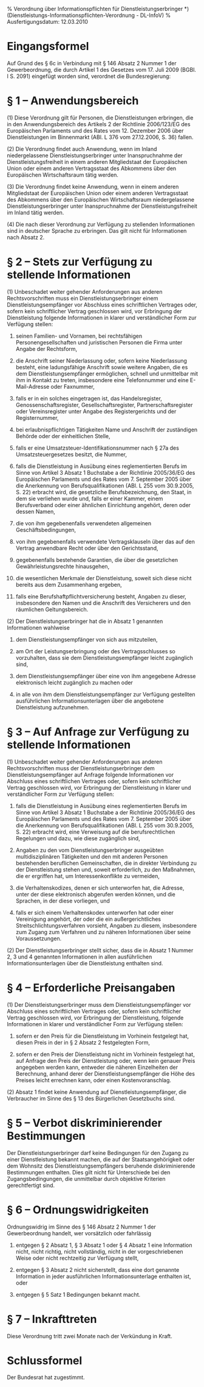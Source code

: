 % Verordnung über Informationspflichten für Dienstleistungserbringer *)  (Dienstleistungs-Informationspflichten-Verordnung - DL-InfoV)
% Ausfertigungsdatum: 12.03.2010
 
# Eingangsformel

Auf Grund des § 6c in Verbindung mit § 146 Absatz 2 Nummer 1 der Gewerbeordnung, die durch Artikel 1 des Gesetzes vom 17. Juli 2009 (BGBl. I S. 2091) eingefügt worden sind, verordnet die Bundesregierung:

# § 1 – Anwendungsbereich

(1) Diese Verordnung gilt für Personen, die Dienstleistungen erbringen, die in den Anwendungsbereich des Artikels 2 der Richtlinie 2006/123/EG des Europäischen Parlaments und des Rates vom 12. Dezember 2006 über Dienstleistungen im Binnenmarkt (ABl. L 376 vom 27.12.2006, S. 36) fallen.

(2) Die Verordnung findet auch Anwendung, wenn im Inland niedergelassene Dienstleistungserbringer unter Inanspruchnahme der Dienstleistungsfreiheit in einem anderen Mitgliedstaat der Europäischen Union oder einem anderen Vertragsstaat des Abkommens über den Europäischen Wirtschaftsraum tätig werden.

(3) Die Verordnung findet keine Anwendung, wenn in einem anderen Mitgliedstaat der Europäischen Union oder einem anderen Vertragsstaat des Abkommens über den Europäischen Wirtschaftsraum niedergelassene Dienstleistungserbringer unter Inanspruchnahme der Dienstleistungsfreiheit im Inland tätig werden.

(4) Die nach dieser Verordnung zur Verfügung zu stellenden Informationen sind in deutscher Sprache zu erbringen. Das gilt nicht für Informationen nach Absatz 2.

# § 2 – Stets zur Verfügung zu stellende Informationen

(1) Unbeschadet weiter gehender Anforderungen aus anderen Rechtsvorschriften muss ein Dienstleistungserbringer einem Dienstleistungsempfänger vor Abschluss eines schriftlichen Vertrages oder, sofern kein schriftlicher Vertrag geschlossen wird, vor Erbringung der Dienstleistung folgende Informationen in klarer und verständlicher Form zur Verfügung stellen:

1. seinen Familien- und Vornamen, bei rechtsfähigen Personengesellschaften und juristischen Personen die Firma unter Angabe der Rechtsform,

2. die Anschrift seiner Niederlassung oder, sofern keine Niederlassung besteht, eine ladungsfähige Anschrift sowie weitere Angaben, die es dem Dienstleistungsempfänger ermöglichen, schnell und unmittelbar mit ihm in Kontakt zu treten, insbesondere eine Telefonnummer und eine E-Mail-Adresse oder Faxnummer,

3. falls er in ein solches eingetragen ist, das Handelsregister, Genossenschaftsregister, Gesellschaftsregister, Partnerschaftsregister oder Vereinsregister unter Angabe des Registergerichts und der Registernummer,

4. bei erlaubnispflichtigen Tätigkeiten Name und Anschrift der zuständigen Behörde oder der einheitlichen Stelle,

5. falls er eine Umsatzsteuer-Identifikationsnummer nach § 27a des Umsatzsteuergesetzes besitzt, die Nummer,

6. falls die Dienstleistung in Ausübung eines reglementierten Berufs im Sinne von Artikel 3 Absatz 1 Buchstabe a der Richtlinie 2005/36/EG des Europäischen Parlaments und des Rates vom 7. September 2005 über die Anerkennung von Berufsqualifikationen (ABl. L 255 vom 30.9.2005, S. 22) erbracht wird, die gesetzliche Berufsbezeichnung, den Staat, in dem sie verliehen wurde und, falls er einer Kammer, einem Berufsverband oder einer ähnlichen Einrichtung angehört, deren oder dessen Namen,

7. die von ihm gegebenenfalls verwendeten allgemeinen Geschäftsbedingungen,

8. von ihm gegebenenfalls verwendete Vertragsklauseln über das auf den Vertrag anwendbare Recht oder über den Gerichtsstand,

9. gegebenenfalls bestehende Garantien, die über die gesetzlichen Gewährleistungsrechte hinausgehen,

10. die wesentlichen Merkmale der Dienstleistung, soweit sich diese nicht bereits aus dem Zusammenhang ergeben,

11. falls eine Berufshaftpflichtversicherung besteht, Angaben zu dieser, insbesondere den Namen und die Anschrift des Versicherers und den räumlichen Geltungsbereich.

(2) Der Dienstleistungserbringer hat die in Absatz 1 genannten Informationen wahlweise

1. dem Dienstleistungsempfänger von sich aus mitzuteilen,

2. am Ort der Leistungserbringung oder des Vertragsschlusses so vorzuhalten, dass sie dem Dienstleistungsempfänger leicht zugänglich sind,

3. dem Dienstleistungsempfänger über eine von ihm angegebene Adresse elektronisch leicht zugänglich zu machen oder

4. in alle von ihm dem Dienstleistungsempfänger zur Verfügung gestellten ausführlichen Informationsunterlagen über die angebotene Dienstleistung aufzunehmen.

# § 3 – Auf Anfrage zur Verfügung zu stellende Informationen

(1) Unbeschadet weiter gehender Anforderungen aus anderen Rechtsvorschriften muss der Dienstleistungserbringer dem Dienstleistungsempfänger auf Anfrage folgende Informationen vor Abschluss eines schriftlichen Vertrages oder, sofern kein schriftlicher Vertrag geschlossen wird, vor Erbringung der Dienstleistung in klarer und verständlicher Form zur Verfügung stellen:

1. falls die Dienstleistung in Ausübung eines reglementierten Berufs im Sinne von Artikel 3 Absatz 1 Buchstabe a der Richtlinie 2005/36/EG des Europäischen Parlaments und des Rates vom 7. September 2005 über die Anerkennung von Berufsqualifikationen (ABl. L 255 vom 30.9.2005, S. 22) erbracht wird, eine Verweisung auf die berufsrechtlichen Regelungen und dazu, wie diese zugänglich sind,

2. Angaben zu den vom Dienstleistungserbringer ausgeübten multidisziplinären Tätigkeiten und den mit anderen Personen bestehenden beruflichen Gemeinschaften, die in direkter Verbindung zu der Dienstleistung stehen und, soweit erforderlich, zu den Maßnahmen, die er ergriffen hat, um Interessenkonflikte zu vermeiden,

3. die Verhaltenskodizes, denen er sich unterworfen hat, die Adresse, unter der diese elektronisch abgerufen werden können, und die Sprachen, in der diese vorliegen, und

4. falls er sich einem Verhaltenskodex unterworfen hat oder einer Vereinigung angehört, der oder die ein außergerichtliches Streitschlichtungsverfahren vorsieht, Angaben zu diesem, insbesondere zum Zugang zum Verfahren und zu näheren Informationen über seine Voraussetzungen.

(2) Der Dienstleistungserbringer stellt sicher, dass die in Absatz 1 Nummer 2, 3 und 4 genannten Informationen in allen ausführlichen Informationsunterlagen über die Dienstleistung enthalten sind.

# § 4 – Erforderliche Preisangaben

(1) Der Dienstleistungserbringer muss dem Dienstleistungsempfänger vor Abschluss eines schriftlichen Vertrages oder, sofern kein schriftlicher Vertrag geschlossen wird, vor Erbringung der Dienstleistung, folgende Informationen in klarer und verständlicher Form zur Verfügung stellen:

1. sofern er den Preis für die Dienstleistung im Vorhinein festgelegt hat, diesen Preis in der in § 2 Absatz 2 festgelegten Form,

2. sofern er den Preis der Dienstleistung nicht im Vorhinein festgelegt hat, auf Anfrage den Preis der Dienstleistung oder, wenn kein genauer Preis angegeben werden kann, entweder die näheren Einzelheiten der Berechnung, anhand derer der Dienstleistungsempfänger die Höhe des Preises leicht errechnen kann, oder einen Kostenvoranschlag.

(2) Absatz 1 findet keine Anwendung auf Dienstleistungsempfänger, die Verbraucher im Sinne des § 13 des Bürgerlichen Gesetzbuchs sind.

# § 5 – Verbot diskriminierender Bestimmungen

Der Dienstleistungserbringer darf keine Bedingungen für den Zugang zu einer Dienstleistung bekannt machen, die auf der Staatsangehörigkeit oder dem Wohnsitz des Dienstleistungsempfängers beruhende diskriminierende Bestimmungen enthalten. Dies gilt nicht für Unterschiede bei den Zugangsbedingungen, die unmittelbar durch objektive Kriterien gerechtfertigt sind.

# § 6 – Ordnungswidrigkeiten

Ordnungswidrig im Sinne des § 146 Absatz 2 Nummer 1 der Gewerbeordnung handelt, wer vorsätzlich oder fahrlässig

1. entgegen § 2 Absatz 1, § 3 Absatz 1 oder § 4 Absatz 1 eine Information nicht, nicht richtig, nicht vollständig, nicht in der vorgeschriebenen Weise oder nicht rechtzeitig zur Verfügung stellt,

2. entgegen § 3 Absatz 2 nicht sicherstellt, dass eine dort genannte Information in jeder ausführlichen Informationsunterlage enthalten ist, oder

3. entgegen § 5 Satz 1 Bedingungen bekannt macht.

# § 7 – Inkrafttreten

Diese Verordnung tritt zwei Monate nach der Verkündung in Kraft.

# Schlussformel

Der Bundesrat hat zugestimmt.
